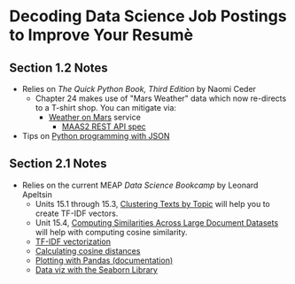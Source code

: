 # Decoding Data Science Job Postings to Improve Your Resumè

## Section 1.2 Notes
* Relies on *_The Quick Python Book_, Third Edition* by Naomi Ceder
    * Chapter 24 makes use of "Mars Weather" data which now re-directs to a T-shirt shop. You can mitigate via:
        * [Weather on Mars](https://ryanrasi.github.io/Weather-On-Mars/) service
            * [MAAS2 REST API spec](https://www.programmableweb.com/api/maas2-rest-api-v100)
* Tips on [Python programming with JSON](https://www.programiz.com/python-programming/json)

## Section 2.1 Notes
* Relies on the current MEAP *_Data Science Bookcamp_* by Leonard Apeltsin
    * Units 15.1 through 15.3, [Clustering Texts by Topic](https://liveproject.manning.com/editmodule/110_3_2/decoding-data-science-job-postings-to-improve-your-resume/2--ranking-job-postings-by-similarity/2-2--converting-documents-to-tfidf-vectors?) will help you to create TF-IDF vectors.
    * Unit 15.4, [Computing Similarities Across Large Document Datasets](https://liveproject.manning.com/editmodule/110_3_3/using-online-job-postings-to-improve-your-data-science-resume/2--ranking-job-postings-by-similarity/2-3--measuring-text-similarity-with-cosine-distance?) will help with computing cosine similarity.
    * [TF-IDF vectorization](https://machinelearningmastery.com/prepare-text-data-machine-learning-scikit-learn/)
    * [Calculating cosine distances](https://www.machinelearningplus.com/nlp/cosine-similarity/)
    * [Plotting with Pandas (documentation)](https://pandas.pydata.org/pandas-docs/stable/user_guide/visualization.html)
    * [Data viz with the Seaborn Library](https://seaborn.pydata.org/)
